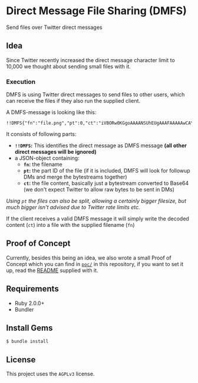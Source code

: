 # Direct Message File Sharing (DMFS)

Send files over Twitter direct messages

## Idea

Since Twitter recently increased the direct message character limit to 10,000 we thought about sending small files with it.

### Execution

DMFS is using Twitter direct messages to send files to other users, which can receive the files if they also run the supplied client.

A DMFS-message is looking like this:

```
!!DMFS{"fn":"file.png","pt":0,"ct":"iVBORw0KGgoAAAANSUhEUgAAAFAAAAAwCAYAAACG5f33AAAACXBIWXMAAA7D\nAAAOw..."}
```

It consists of following parts:

* **`!!DMFS`:** This identifies the direct message as DMFS message **(all other direct messages will be ignored)**
* a JSON-object containing:
  * **`fn`:** the filename
  * **`pt`:** the part ID of the file (if it is included, DMFS will look for followup DMs and merge the bytestreams together)
  * **`ct`:** the file content, basically just a bytestream converted to Base64 (we don't expect Twitter to allow raw bytes to be sent in DMs)

_Using `pt` the files can also be split, allowing a certainly bigger filesize, but much bigger isn't advised due to Twitter rate limits etc._

If the client receives a valid DMFS message it will simply write the decoded content (`ct`) into a file with the supplied filename (`fn`)

## Proof of Concept

Currently, besides this being an idea, we also wrote a small Proof of Concept which you can find in [`poc/`](https://github.com/Nightbug/dmfs/tree/master/poc) in this repository, if you want to set it up, read the [README](https://github.com/Nightbug/dmfs/blob/master/poc/README) supplied with it.

## Requirements

 - Ruby 2.0.0+
 - Bundler

## Install Gems

	$ bundle install

## License

This project uses the `AGPLv3` license.